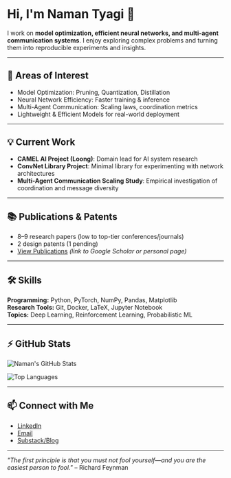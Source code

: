 # Hi, I'm Naman Tyagi 👋

I work on **model optimization, efficient neural networks, and multi-agent communication systems**. I enjoy exploring complex problems and turning them into reproducible experiments and insights.

---

## 🔬 Areas of Interest
- Model Optimization: Pruning, Quantization, Distillation  
- Neural Network Efficiency: Faster training & inference  
- Multi-Agent Communication: Scaling laws, coordination metrics  
- Lightweight & Efficient Models for real-world deployment  

---

## 💡 Current Work
- **CAMEL AI Project (Loong)**: Domain lead for AI system research  
- **ConvNet Library Project**: Minimal library for experimenting with network architectures  
- **Multi-Agent Communication Scaling Study**: Empirical investigation of coordination and message diversity  

---

## 📚 Publications & Patents
- 8–9 research papers (low to top-tier conferences/journals)  
- 2 design patents (1 pending)  
- [View Publications](#) *(link to Google Scholar or personal page)*

---

## 🛠️ Skills
**Programming:** Python, PyTorch, NumPy, Pandas, Matplotlib  
**Research Tools:** Git, Docker, LaTeX, Jupyter Notebook  
**Topics:** Deep Learning, Reinforcement Learning, Probabilistic ML  

---

## ⚡ GitHub Stats
![Naman's GitHub Stats](https://github-readme-stats.vercel.app/api?username=NamanTyagi&show_icons=true&theme=tokyonight&count_private=true)

![Top Languages](https://github-readme-stats.vercel.app/api/top-langs/?username=NamanTyagi&layout=compact&theme=tokyonight)

---

## 📫 Connect with Me
- [LinkedIn](https://www.linkedin.com/in/naman-tyagi/)  
- [Email](mailto:your.email@example.com)  
- [Substack/Blog](https://yourblog.substack.com)

---

*"The first principle is that you must not fool yourself—and you are the easiest person to fool."* – Richard Feynman
